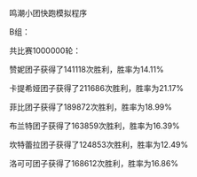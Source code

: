 鸣潮小团快跑模拟程序

B组：

共比赛1000000轮：

赞妮团子获得了141118次胜利，胜率为14.11%

卡提希娅团子获得了211686次胜利，胜率为21.17%

菲比团子获得了189872次胜利，胜率为18.99%

布兰特团子获得了163859次胜利，胜率为16.39%

坎特蕾拉团子获得了124853次胜利，胜率为12.49%

洛可可团子获得了168612次胜利，胜率为16.86%
